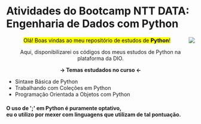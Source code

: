 # Atividades do Bootcamp NTT DATA: Engenharia de Dados com Python

<div>
<img align="right" src="https://media.discordapp.net/attachments/1219420812868718714/1298123145278128149/aa1a7127be827089cd05b83a18ea9bb4.gif?ex=67186ae3&is=67171963&hm=75151369e338d1a58274b54abaa774e93c893debf36d923f3a758425cbfbebf8&=&format=gif&width=310&height=250">
<p align="center"><mark>Olá! Boas vindas ao meu repositório de estudos de <b>Python</b>!</mark></p>

<p align="center">Aqui, disponibilizarei os códigos dos meus estudos de Python na plataforma da DIO.</p>
<p align="center"><b>→  Temas estudados no curso  ←</b></p>

<ul>
  <li>Sintaxe Básica de Python</li>
  <li>Trabalhando com Coleções em Python</li>
  <li>Programação Orientada a Objetos com Python</li>
</ul>
<h4 align="left">O uso de ';' em Python é puramente optativo, <br>
  eu o utilizo por mexer com linguagens que utilizam de tal pontuação.</h4>
</div>
